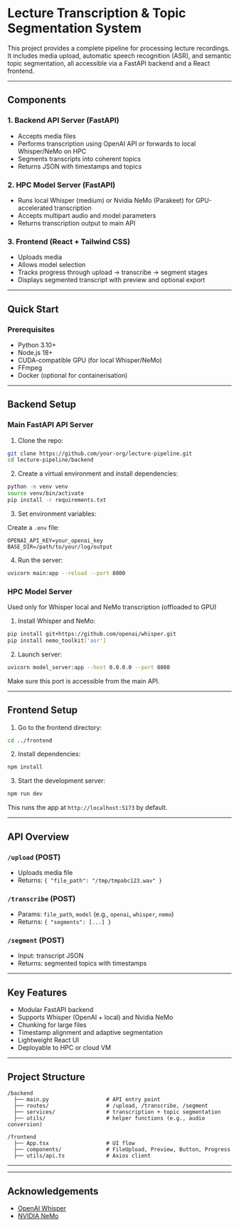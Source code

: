 
# Lecture Transcription & Topic Segmentation System

This project provides a complete pipeline for processing lecture recordings. It includes media upload, automatic speech recognition (ASR), and semantic topic segmentation, all accessible via a FastAPI backend and a React frontend.

---

## Components

### 1. Backend API Server (FastAPI)
- Accepts media files
- Performs transcription using OpenAI API or forwards to local Whisper/NeMo on HPC
- Segments transcripts into coherent topics
- Returns JSON with timestamps and topics

### 2. HPC Model Server (FastAPI)
- Runs local Whisper (medium) or Nvidia NeMo (Parakeet) for GPU-accelerated transcription
- Accepts multipart audio and model parameters
- Returns transcription output to main API

### 3. Frontend (React + Tailwind CSS)
- Uploads media
- Allows model selection
- Tracks progress through upload → transcribe → segment stages
- Displays segmented transcript with preview and optional export

---

## Quick Start

### Prerequisites

- Python 3.10+
- Node.js 18+
- CUDA-compatible GPU (for local Whisper/NeMo)
- FFmpeg
- Docker (optional for containerisation)

---

## Backend Setup

### Main FastAPI API Server

1. Clone the repo:

```bash
git clone https://github.com/your-org/lecture-pipeline.git
cd lecture-pipeline/backend
```

2. Create a virtual environment and install dependencies:

```bash
python -m venv venv
source venv/bin/activate
pip install -r requirements.txt
```

3. Set environment variables:

Create a `.env` file:

```env
OPENAI_API_KEY=your_openai_key
BASE_DIR=/path/to/your/log/output
```

4. Run the server:

```bash
uvicorn main:app --reload --port 8000
```

### HPC Model Server

Used only for Whisper local and NeMo transcription (offloaded to GPU)

1. Install Whisper and NeMo:

```bash
pip install git+https://github.com/openai/whisper.git
pip install nemo_toolkit['asr']
```

2. Launch server:

```bash
uvicorn model_server:app --host 0.0.0.0 --port 8080
```

Make sure this port is accessible from the main API.

---

## Frontend Setup

1. Go to the frontend directory:

```bash
cd ../frontend
```

2. Install dependencies:

```bash
npm install
```

3. Start the development server:

```bash
npm run dev
```

This runs the app at `http://localhost:5173` by default.

---

## API Overview

### `/upload` (POST)

- Uploads media file
- Returns: `{ "file_path": "/tmp/tmpabc123.wav" }`

### `/transcribe` (POST)

- Params: `file_path`, `model` (e.g., `openai`, `whisper`, `nemo`)
- Returns: `{ "segments": [...] }`

### `/segment` (POST)

- Input: transcript JSON
- Returns: segmented topics with timestamps

---

## Key Features

- Modular FastAPI backend
- Supports Whisper (OpenAI + local) and Nvidia NeMo
- Chunking for large files
- Timestamp alignment and adaptive segmentation
- Lightweight React UI
- Deployable to HPC or cloud VM

---

## Project Structure

```
/backend
  ├── main.py                  # API entry point
  ├── routes/                  # /upload, /transcribe, /segment
  ├── services/                # transcription + topic segmentation
  ├── utils/                   # helper functions (e.g., audio conversion)

/frontend
  ├── App.tsx                  # UI flow
  ├── components/              # FileUpload, Preview, Button, Progress
  ├── utils/api.ts             # Axios client
```

---


---

## Acknowledgements

- [OpenAI Whisper](https://github.com/openai/whisper)
- [NVIDIA NeMo](https://developer.nvidia.com/nemo)

